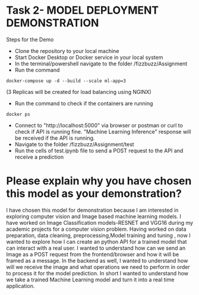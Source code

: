 # Task 2- MODEL DEPLOYMENT DEMONSTRATION
Steps for the Demo
- Clone the repository to your local machine
- Start Docker Desktop or Docker service in your local system
- In the terminal/powershell navigate to the folder /fizzbuzz/Assignment
- Run the command  
```
docker-compose up -d --build --scale ml-app=3
```
 (3 Replicas will be created for load balancing using NGINX)
- Run the command to check if the containers are running
```
docker ps
```

- Connect to "http://localhost:5000" via browser or postman or curl to check if API is running fine. "Machine Learning Inference" response will be received if the API is running.
- Navigate to the folder /fizzbuzz/Assignment/test
- Run the cells of test.ipynb file to send a POST request to the API and receive a prediction

# Please explain why you have chosen this model as your demonstration?
I have chosen this model for demonstration because I am interested in exploring computer vision and Image based machine learning models. I have worked on Image Classification models-RESNET and VGG16 during my academic projects for a computer vision problem. Having worked on data preparation, data cleaning, preprocessing,Model training and tuning , now I wanted to explore how I can create an python API for a trained model that can interact with a real user. I wanted to understand how can we send an Image as a POST request from the frontend/browser and how it will be framed as a message. In the backend as well, I wanted to understand how will we receive the image and  what operations we need to perform in order to process it for the model prediction. In short I wanted to understand how we take a trained Machine Learning model and turn it into a real time application.
